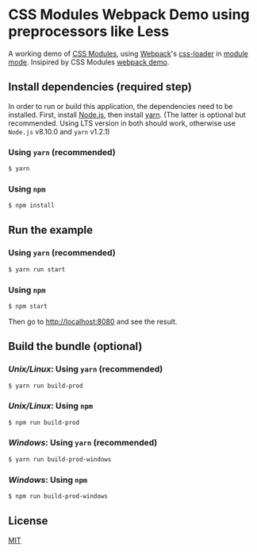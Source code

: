 # CSS Modules Webpack Demo using preprocessors like Less

A working demo of [CSS Modules], using [Webpack]'s [css-loader] in [module mode]. Insipired by CSS Modules [webpack demo](https://github.com/css-modules/webpack-demo).

## Install dependencies (required step)
In order to run or build this application, the dependencies need to be installed.
First, install [Node.js](https://nodejs.org/en/), then install [yarn](https://yarnpkg.com/lang/en/docs/install/). (The latter is optional but recommended. Using LTS version in both should work, otherwise use `Node.js` v8.10.0 and `yarn` v1.2.1)

### Using `yarn` (recommended)

```bash
$ yarn
```

### Using `npm`
```bash
$ npm install
```

## Run the example
### Using `yarn` (recommended)

```bash
$ yarn run start
```

### Using `npm`
```bash
$ npm start
```

Then go to [http://localhost:8080](http://localhost:8080) and see the result.

## Build the bundle (optional)
### *Unix/Linux*: Using `yarn` (recommended)

```bash
$ yarn run build-prod
```

### *Unix/Linux*: Using `npm`

```bash
$ npm run build-prod
```


### *Windows*: Using `yarn` (recommended)

```bash
$ yarn run build-prod-windows
```

### *Windows*: Using `npm`

```bash
$ npm run build-prod-windows
```

## License

[MIT]

[CSS Modules Webpack demo]: https://github.com/css-modules/webpack-demo
[CSS Modules]: https://github.com/css-modules/css-modules
[Webpack]: http://webpack.github.io
[webpack-dev-server]: https://webpack.github.io/docs/webpack-dev-server.html
[css-loader]: https://github.com/webpack/css-loader
[module mode]: https://github.com/webpack/css-loader/#css-modules
[style-loader]: https://github.com/webpack/style-loader
[url-loader]: https://github.com/webpack/url-loader
[file-loader]: https://github.com/webpack/file-loader
[raw-loader]: https://github.com/webpack/raw-loader
[babel]: https://babeljs.io
[node-libs-browser]: https://github.com/webpack/node-libs-browser
[MIT]: http://markdalgleish.mit-license.org
